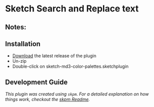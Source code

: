 # Sketch Search and Replace text

## Notes:

## Installation

-   [Download](../../releases/latest/download/sketch-search-and-replace-text.sketchplugin.zip) the latest release of the plugin
-   Un-zip
-   Double-click on sketch-md3-color-palettes.sketchplugin

## Development Guide

_This plugin was created using `skpm`. For a detailed explanation on how things work, checkout the [skpm Readme](https://github.com/skpm/skpm/blob/master/README.md)._
